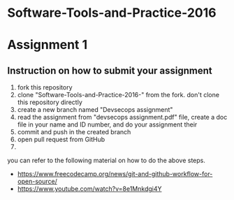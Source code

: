 # Software-Tools-and-Practice-2016

# Assignment 1 <DevSecOps>
## Instruction on how to submit your assignment
1. fork this repository
2. clone "Software-Tools-and-Practice-2016-" from the fork. don't clone this repository directly
3. create a new branch named "Devsecops assignment"
4. read the assignment from "devsecops assignment.pdf" file, create a doc file in your name and ID number, and do your assignment their 
5. commit and push in the created branch
6. open pull request from GitHub
7. 
you can refer to the following material on how to do the above steps.
- https://www.freecodecamp.org/news/git-and-github-workflow-for-open-source/
- https://www.youtube.com/watch?v=8e1Mnkdgi4Y
